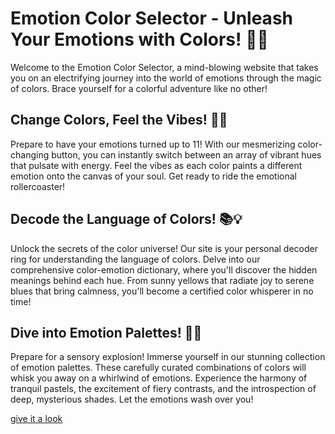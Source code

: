 # Emotion Color Selector - Unleash Your Emotions with Colors! 🌈😄

Welcome to the Emotion Color Selector, a mind-blowing website that takes you on an electrifying journey into the world of emotions through the magic of colors. Brace yourself for a colorful adventure like no other!

## Change Colors, Feel the Vibes! 🎨🎉
Prepare to have your emotions turned up to 11! With our mesmerizing color-changing button, you can instantly switch between an array of vibrant hues that pulsate with energy. Feel the vibes as each color paints a different emotion onto the canvas of your soul. Get ready to ride the emotional rollercoaster!

## Decode the Language of Colors! 📚💡
Unlock the secrets of the color universe! Our site is your personal decoder ring for understanding the language of colors. Delve into our comprehensive color-emotion dictionary, where you'll discover the hidden meanings behind each hue. From sunny yellows that radiate joy to serene blues that bring calmness, you'll become a certified color whisperer in no time!

## Dive into Emotion Palettes! 🎨🌟
Prepare for a sensory explosion! Immerse yourself in our stunning collection of emotion palettes. These carefully curated combinations of colors will whisk you away on a whirlwind of emotions. Experience the harmony of tranquil pastels, the excitement of fiery contrasts, and the introspection of deep, mysterious shades. Let the emotions wash over you!

[give it a look](https://wizli595.github.io/emo.btn/)
